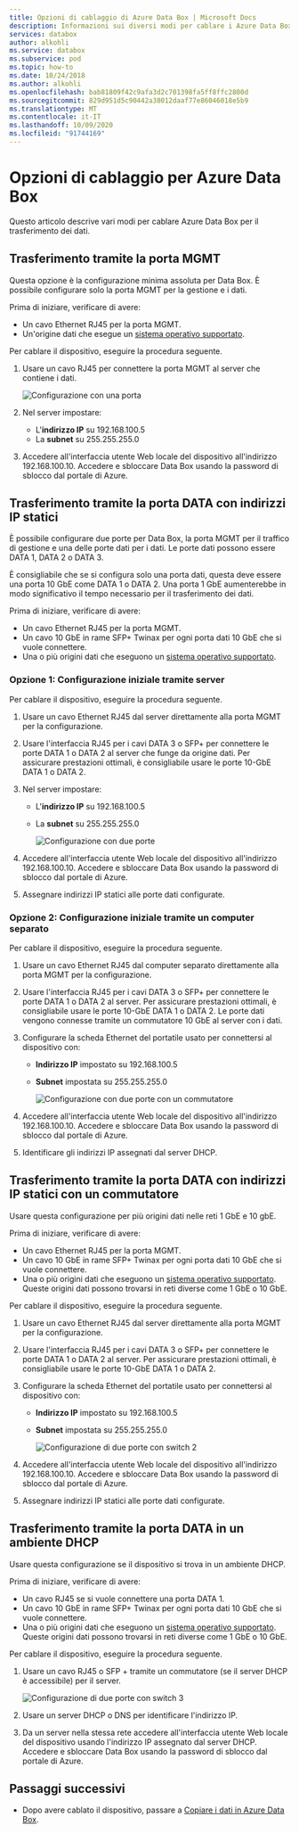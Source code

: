 ```yaml
---
title: Opzioni di cablaggio di Azure Data Box | Microsoft Docs
description: Informazioni sui diversi modi per cablare i Azure Data Box per il trasferimento dei dati tramite la porta di gestione o la porta dati.
services: databox
author: alkohli
ms.service: databox
ms.subservice: pod
ms.topic: how-to
ms.date: 10/24/2018
ms.author: alkohli
ms.openlocfilehash: bab81809f42c9afa3d2c701398fa5ff8ffc2800d
ms.sourcegitcommit: 829d951d5c90442a38012daaf77e86046018e5b9
ms.translationtype: MT
ms.contentlocale: it-IT
ms.lasthandoff: 10/09/2020
ms.locfileid: "91744169"
---
```

# <a name="cabling-options-for-your-azure-data-box"></a>Opzioni di cablaggio per Azure Data Box

Questo articolo descrive vari modi per cablare Azure Data Box per il trasferimento dei dati.

## <a name="transfer-via-mgmt-port"></a>Trasferimento tramite la porta MGMT

Questa opzione è la configurazione minima assoluta per Data Box. È possibile configurare solo la porta MGMT per la gestione e i dati.

Prima di iniziare, verificare di avere:

- Un cavo Ethernet RJ45 per la porta MGMT.
- Un'origine dati che esegue un [sistema operativo supportato](data-box-system-requirements.md#supported-operating-systems-for-clients).

Per cablare il dispositivo, eseguire la procedura seguente.

1. Usare un cavo RJ45 per connettere la porta MGMT al server che contiene i dati.

    ![Configurazione con una porta](media/data-box-cable-options/cabling-mgmt-only.png)

2. Nel server impostare:

    - L'**indirizzo IP** su 192.168.100.5
    - La **subnet** su 255.255.255.0

3. Accedere all'interfaccia utente Web locale del dispositivo all'indirizzo 192.168.100.10. Accedere e sbloccare Data Box usando la password di sblocco dal portale di Azure.


## <a name="transfer-via-data-port-with-static-ips"></a>Trasferimento tramite la porta DATA con indirizzi IP statici

È possibile configurare due porte per Data Box, la porta MGMT per il traffico di gestione e una delle porte dati per i dati. Le porte dati possono essere DATA 1, DATA 2 o DATA 3.

È consigliabile che se si configura solo una porta dati, questa deve essere una porta 10 GbE come DATA 1 o DATA 2. Una porta 1 GbE aumenterebbe in modo significativo il tempo necessario per il trasferimento dei dati.

Prima di iniziare, verificare di avere:

- Un cavo Ethernet RJ45 per la porta MGMT.
- Un cavo 10 GbE in rame SFP+ Twinax per ogni porta dati 10 GbE che si vuole connettere.
- Una o più origini dati che eseguono un [sistema operativo supportato](data-box-system-requirements.md#supported-operating-systems-for-clients).

### <a name="option-1---initial-setup-via-server"></a>Opzione 1: Configurazione iniziale tramite server

Per cablare il dispositivo, eseguire la procedura seguente.

1. Usare un cavo Ethernet RJ45 dal server direttamente alla porta MGMT per la configurazione.
2. Usare l'interfaccia RJ45 per i cavi DATA 3 o SFP+ per connettere le porte DATA 1 o DATA 2 al server che funge da origine dati. Per assicurare prestazioni ottimali, è consigliabile usare le porte 10-GbE DATA 1 o DATA 2.
3. Nel server impostare:

   - L'**indirizzo IP** su 192.168.100.5
   - La **subnet** su 255.255.255.0

     ![Configurazione con due porte](media/data-box-cable-options/cabling-2-port-setup.png)

3. Accedere all'interfaccia utente Web locale del dispositivo all'indirizzo 192.168.100.10. Accedere e sbloccare Data Box usando la password di sblocco dal portale di Azure.
4. Assegnare indirizzi IP statici alle porte dati configurate.

### <a name="option-2---initial-setup-via-separate-computer"></a>Opzione 2: Configurazione iniziale tramite un computer separato

Per cablare il dispositivo, eseguire la procedura seguente.

1. Usare un cavo Ethernet RJ45 dal computer separato direttamente alla porta MGMT per la configurazione.
2. Usare l'interfaccia RJ45 per i cavi DATA 3 o SFP+ per connettere le porte DATA 1 o DATA 2 al server. Per assicurare prestazioni ottimali, è consigliabile usare le porte 10-GbE DATA 1 o DATA 2. Le porte dati vengono connesse tramite un commutatore 10 GbE al server con i dati.
3. Configurare la scheda Ethernet del portatile usato per connettersi al dispositivo con:

   - **Indirizzo IP** impostato su 192.168.100.5
   - **Subnet** impostata su 255.255.255.0

     ![Configurazione con due porte con un commutatore](media/data-box-cable-options/cabling-with-static-ip.png)

3. Accedere all'interfaccia utente Web locale del dispositivo all'indirizzo 192.168.100.10. Accedere e sbloccare Data Box usando la password di sblocco dal portale di Azure.
4. Identificare gli indirizzi IP assegnati dal server DHCP.

## <a name="transfer-via-data-port-with-static-ips-using-a-switch"></a>Trasferimento tramite la porta DATA con indirizzi IP statici con un commutatore 

Usare questa configurazione per più origini dati nelle reti 1 GbE e 10 gbE.

Prima di iniziare, verificare di avere:

- Un cavo Ethernet RJ45 per la porta MGMT.
- Un cavo 10 GbE in rame SFP+ Twinax per ogni porta dati 10 GbE che si vuole connettere.
- Una o più origini dati che eseguono un [sistema operativo supportato](data-box-system-requirements.md#supported-operating-systems-for-clients). Queste origini dati possono trovarsi in reti diverse come 1 GbE o 10 GbE.

Per cablare il dispositivo, eseguire la procedura seguente.

1. Usare un cavo Ethernet RJ45 dal server direttamente alla porta MGMT per la configurazione.
2. Usare l'interfaccia RJ45 per i cavi DATA 3 o SFP+ per connettere le porte DATA 1 o DATA 2 al server. Per assicurare prestazioni ottimali, è consigliabile usare le porte 10-GbE DATA 1 o DATA 2.
3. Configurare la scheda Ethernet del portatile usato per connettersi al dispositivo con:

   - **Indirizzo IP** impostato su 192.168.100.5
   - **Subnet** impostata su 255.255.255.0

     ![Configurazione di due porte con switch 2](media/data-box-cable-options/cabling-with-switch-static-ip.png)

3. Accedere all'interfaccia utente Web locale del dispositivo all'indirizzo 192.168.100.10. Accedere e sbloccare Data Box usando la password di sblocco dal portale di Azure.
4. Assegnare indirizzi IP statici alle porte dati configurate.


## <a name="transfer-via-data-port-in-a-dhcp-environment"></a>Trasferimento tramite la porta DATA in un ambiente DHCP

Usare questa configurazione se il dispositivo si trova in un ambiente DHCP.

Prima di iniziare, verificare di avere:

- Un cavo RJ45 se si vuole connettere una porta DATA 1.
- Un cavo 10 GbE in rame SFP+ Twinax per ogni porta dati 10 GbE che si vuole connettere.
- Una o più origini dati che eseguono un [sistema operativo supportato](data-box-system-requirements.md#supported-operating-systems-for-clients). Queste origini dati possono trovarsi in reti diverse come 1 GbE o 10 GbE.

Per cablare il dispositivo, eseguire la procedura seguente.

1. Usare un cavo RJ45 o SFP + tramite un commutatore (se il server DHCP è accessibile) per il server.

    ![Configurazione di due porte con switch 3](media/data-box-cable-options/cabling-dhcp-data-only.png)
2. Usare un server DHCP o DNS per identificare l'indirizzo IP.
3. Da un server nella stessa rete accedere all'interfaccia utente Web locale del dispositivo usando l'indirizzo IP assegnato dal server DHCP. Accedere e sbloccare Data Box usando la password di sblocco dal portale di Azure.

## <a name="next-steps"></a>Passaggi successivi

- Dopo avere cablato il dispositivo, passare a [Copiare i dati in Azure Data Box](data-box-deploy-copy-data.md).
